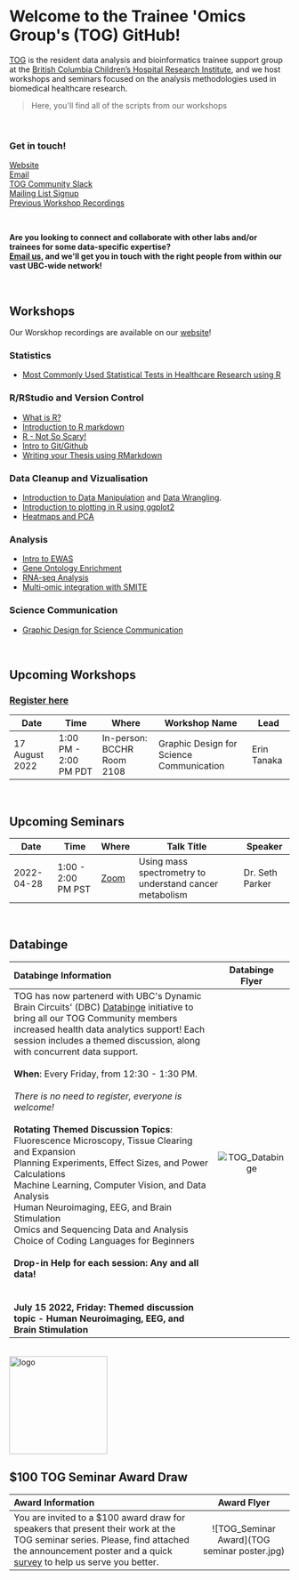# Welcome to the Trainee 'Omics Group's (TOG) GitHub!

[TOG](http://bcchr.ca/tog/) is the resident data analysis and bioinformatics trainee support group at the [British Columbia Children’s Hospital Research Institute](http://bcchr.ca), and we host workshops and seminars focused on the analysis methodologies used in biomedical healthcare research.  

> Here, you'll find all of the scripts from our workshops  

<br>  

### Get in touch!  
[Website](http://bcchr.ca/tog/)   
[Email](mailto:tog@bcchr.ca)  
[TOG Community Slack](togorg.slack.com)  
[Mailing List Signup](mailto:sympa@list.bcchr.ca?subject=subscribe%20trainee_omics_group%20Firstname%20Lastname)  
[Previous Workshop Recordings](https://bcchr.ca/tog/tog-events/workshop-recordings)  

<br>

**Are you looking to connect and collaborate with other labs and/or trainees for some data-specific expertise?  
[Email us](mailto:tog@bcchr.ca), and we'll get you in touch with the right people from within our vast UBC-wide network!** 


<br> 

## Workshops

Our Worskhop recordings are available on our [website](https://bcchr.ca/tog/tog-events/workshop-recordings)!  

### Statistics
- [Most Commonly Used Statistical Tests in Healthcare Research using R ](https://github.com/BCCHR-trainee-omics-group/StudyGroup/tree/master/workshops/Statistical_Tests_in_R)  

### R/RStudio and Version Control
- [What is R?](workshops/2022_01_19_what_is_R)  
- [Introduction to R markdown](workshops/2019-09-05_intro_to_rmarkdown)  
- [R - Not So Scary!](workshops/2019-10-31_R_not_so_scary)  
- [Intro to Git/Github](workshops/2021-16-02_intro_to_github)   
- [Writing your Thesis using RMarkdown](https://github.com/BCCHR-trainee-omics-group/StudyGroup/tree/master/workshops/2022_03_01_writing_your_thesis_in_R_)  

### Data Cleanup and Vizualisation
- [Introduction to Data Manipulation](workshops/2019-10-03_intro_to_data_manipulation) and [Data Wrangling](https://github.com/BCCHR-trainee-omics-group/StudyGroup/tree/master/workshops/2021-12-16_data_wrangling_ak). 
- [Introduction to plotting in R using ggplot2](workshops/2020-07-09_intro-to-ggplot2_victor_yuan)
- [Heatmaps and PCA](workshops/2020-05-26_Heatmaps_and_PCA)

### Analysis  
- [Intro to EWAS](workshops/2020-10-29_intro_to_ewas)  
- [Gene Ontology Enrichment](workshops/2020-11-26_gene_ontology_enrichment)  
- [RNA-seq Analysis](workshops/RNA-seq-Workshop-2021)  
- [Multi-omic integration with SMITE](workshops/2021_09_28_multi_omics_SMITE)  

### Science Communication
 - [Graphic Design for Science Communication](https://docs.google.com/presentation/d/1NaDtC98qE_TLCtvb77BIVwafGxKeYRgh/edit?usp=sharing&ouid=107746419616348188318&rtpof=true&sd=true)

<br>  

## Upcoming Workshops  

### [Register here](https://forms.gle/9YouDdc2UM6TgK4W6)

| Date | Time | Where | Workshop Name | Lead |  
| --- | --- | ---- | -- | --- |  
| 17 August 2022 | 1:00 PM - 2:00 PM PDT | In-person: BCCHR Room 2108 | Graphic Design for Science Communication | Erin Tanaka | 

<br>


## Upcoming Seminars  

| Date | Time | Where | Talk Title | Speaker |  
| --- | --- | --- | --- | --- |    
| 2022-04-28 | 1:00 - 2:00 PM PST | [Zoom]( https://ubc.zoom.us/j/68836453834?pwd=SWdCYmNmZE9JQk9RV0g0aWt3VDNQQT09) | Using mass spectrometry to understand cancer metabolism| Dr. Seth Parker| 
<br>  

## Databinge  

| Databinge Information | Databinge Flyer |
| :-- |:-------------------------: |
TOG has now partenerd with UBC's Dynamic Brain Circuits' (DBC) [Databinge](https://ninc.med.ubc.ca/databinge/) initiative to bring all our TOG Community members increased health data analytics support! Each session includes a themed discussion, along with concurrent data support. <br> <br>  **When**: Every Friday, from 12:30 - 1:30 PM. <br> <br> *There is no need to register, everyone is welcome!* <br> <br> **Rotating Themed Discussion Topics**: <br> Fluorescence Microscopy, Tissue Clearing and Expansion <br> Planning Experiments, Effect Sizes, and Power Calculations <br> Machine Learning, Computer Vision, and Data Analysis <br> Human Neuroimaging, EEG, and Brain Stimulation <br> Omics and Sequencing Data and Analysis <br> Choice of Coding Languages for Beginners <br> <br>  **Drop-in Help for each session: Any and all data!** <br> <br> <br> **July 15 2022, Friday: Themed discussion topic - Human Neuroimaging, EEG, and Brain Stimulation** |  ![TOG_Databinge](https://user-images.githubusercontent.com/59856969/173140667-06e06cc1-185c-4c96-9775-0515fd8649c6.png)    

<br> 

<img width="176" alt="logo" src="https://user-images.githubusercontent.com/59856969/150653135-4810c05b-91db-49a0-a480-b5672541fa0b.png">

## $100 TOG Seminar Award Draw
| Award Information | Award Flyer |
| :-- |:-------------------------: |
You are invited to a $100 award draw for speakers that present their work at the TOG seminar series. Please, find attached the announcement poster and a quick [survey](https://docs.google.com/forms/d/e/1FAIpQLSdgC1jw-VDxQX_jAbKDzygwa_fja_oeKLTeSW2evvWUMFeRBg/viewform) to help us serve you better. |  ![TOG_Seminar Award](TOG seminar poster.jpg)  



